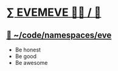 # [∑ EVEMEVE 👨‍💻 / 🧬](https://github.com/evemeve-lab)

## [🐉 ~/code/namespaces/eve](https://github.com/evemeve-lab/codespace) 

- Be honest
- Be good
- Be awesome

